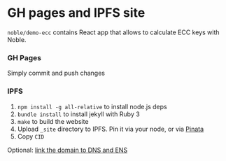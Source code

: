 # GH pages and IPFS site

`noble/demo-ecc` contains React app that allows to calculate ECC keys with Noble.

### GH Pages

Simply commit and push changes

### IPFS

1. `npm install -g all-relative` to install node.js deps
2. `bundle install` to install jekyll with Ruby 3
3. `make` to build the website
4. Upload `_site` directory to IPFS. Pin it via your node, or via [Pinata](https://app.pinata.cloud/pinmanager)
5. Copy `CID`

Optional: [link the domain to DNS and ENS](https://docs.ipfs.io/how-to/websites-on-ipfs/link-a-domain/#domain-name-service-dns)
